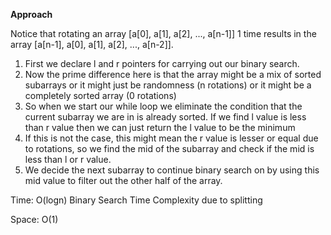 **Approach**


Notice that rotating an array [a[0], a[1], a[2], ..., a[n-1]] 1 time results in the array [a[n-1], a[0], a[1], a[2], ..., a[n-2]].


1. First we declare l and r pointers for carrying out our binary search.
2. Now the prime difference here is that the array might be a mix of sorted subarrays or it might just be randomness (n rotations) or it might be a completely sorted array (0 rotations)
3. So when we start our while loop we eliminate the condition that the current subarray we are in is already sorted. If we find l value is less than r value then we can just return the l value to be the minimum
4. If this is not the case, this might mean the r value is lesser or equal due to rotations, so we find the mid of the subarray and check if the mid is less than l or r value.
5. We decide the next subarray to continue binary search on by using this mid value to filter out the other half of the array.



Time: O(logn) Binary Search Time Complexity due to splitting



Space: O(1)